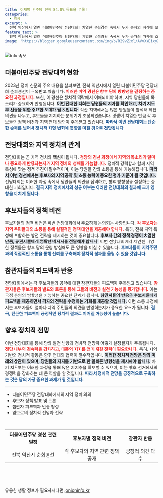 ```yaml
---
title: 이재명 민주당 전북 84.8% 득표율 기록!
categories:
  - 정치
excerpt: >
  전북 익산에서 열린 더불어민주당 전당대회! 치열한 순회경선 속에서 누가 승자의 자리에 오를지 궁금하다면 클릭하세요!
feature_text: >
  전북 익산에서 열린 더불어민주당 전당대회! 치열한 순회경선 속에서 누가 승자의 자리에 오를지 궁금하다면 클릭하세요!
image: 'https://blogger.googleusercontent.com/img/b/R29vZ2xl/AVvXsEixyZcFfHzMRdzZMjFBmAUKJYCLCGyLL1o632UiGVXcaFdKo_bkvkuCioo0uUKlGfBVcT3P84aROyZIXSBEx3Aw5nCQ3pTgDom1WDC4m8eifvWiAmWEEVb4x6G_l8C0QH225ldMjyaFvpxGEBGNO37VmDTDMHGhJPq73UglMfDca1-0aw/s1600/blogspot.png'
---
```


<p><img src="https://blogger.googleusercontent.com/img/b/R29vZ2xl/AVvXsEixyZcFfHzMRdzZMjFBmAUKJYCLCGyLL1o632UiGVXcaFdKo_bkvkuCioo0uUKlGfBVcT3P84aROyZIXSBEx3Aw5nCQ3pTgDom1WDC4m8eifvWiAmWEEVb4x6G_l8C0QH225ldMjyaFvpxGEBGNO37VmDTDMHGhJPq73UglMfDca1-0aw/s1600/blogspot.png" alt="info 속보" /></p>

<h2 data-ke-size="size26">더불어민주당 전당대회 현황</h2>

<p data-ke-size="size16">2023년 정치 신문의 주요 내용을 살펴보면, 전북 익산시에서 열린 더불어민주당 전당대회 순회경선이 주목받고 있습니다. <b><span style="color: #ee2323;">이러한 지역 경선은 향후 당의 방향성을 결정하는 중요한 과정입니다.</span></b> 또한, 이 경선은 정치적 맥락에서 이해되어야 하며, 지역 당원들의 목소리가 중요하게 반영됩니다. <b><span style="background-color: #21538527;">이번 전대한 대회는 당원들의 지지를 확인하고, 차기 지도부 선출을 위한 중요한 토대가 될 것입니다.</span></b> 익산 지역에서는 많은 당원들이 참석해 직접 의견을 나누고, 후보들을 지지하는 분위기가 조성되었습니다. 경쟁이 치열한 만큼 각 후보들의 정책 비전과 지역 연대 방안이 주목받고 있습니다. <b><span style="color: #1a5490;">따라서 이번 전당대회는 단순한 승패를 넘어서 정치적 지형 변화에 영향을 미칠 것으로 전망됩니다.</span></b></p>

<h2 data-ke-size="size26">전당대회와 지역 정치의 관계</h2>

<p data-ke-size="size16">전당대회는 곧 지역 정치의 <b>핵심</b>이 됩니다. <b><span style="color: #ee2323;">정당의 경선 과정에서 지역의 목소리가 얼마나 중요하게 반영되는지가 지역 정치의 성패를 가늠합니다.</span></b> 정치적 강력함과 함께 지역 특성에 맞는 정책 추진이 필수적이며, 이는 당원들 간의 소통을 통해 가능해집니다. <b><span style="background-color: #21538527;">따라서 이번 경선에서는 후보자의 지역 공약 및 소통 능력이 중요한 평가 기준이 될 것입니다.</span></b> 전당대회는 이러한 과정 속에서 당원들의 의견을 집약하고, 향후 방향성을 설정하는 중대한 기회입니다. <b><span style="color: #1a5490;">결국 지역 정치에서의 성공 여부는 이러한 전당대회의 결과에 크게 영향을 미치게 됩니다.</span></b></p>

<h2 data-ke-size="size26">후보자들의 정책 비전</h2>

<p data-ke-size="size16">후보자들의 정책 비전은 이번 전당대회에서 주요하게 논의되는 사항입니다. <b><span style="color: #ee2323;">각 후보자는 지역 주민들과의 소통을 통해 실질적인 정책 대안을 제공해야 합니다.</span></b> 특히, 전북 지역 특성에 부합하는 발전 전략을 제시하는 것이 중요합니다. <b><span style="background-color: #21538527;">후보자 간의 정책 경쟁이 치열한 만큼, 유권자들에게 명확한 메시지를 전달해야 합니다.</span></b> 이번 전당대회에서 제안된 다양한 정책들은 향후 당의 운영 방침에도 큰 영향을 미칠 수 있습니다. <b><span style="color: #1a5490;">후보자들이 지역주민과의 직접적인 소통을 통해 신뢰를 구축해야 정치적 성과를 올릴 수 있을 것입니다.</span></b></p>

<h2 data-ke-size="size26">참관자들의 피드백과 반응</h2>

<p data-ke-size="size16">전당대회에서는 각 후보자들의 공약에 대한 참관자들의 피드백이 주목받고 있습니다. <b><span style="color: #ee2323;">참관자들은 후보자들의 발표와 토론을 통해 그들의 비전과 실천 가능성을 평가합니다.</span></b> 이는 국정 운영의 방향성을 가늠하는 중요한 단계가 됩니다. <b><span style="background-color: #21538527;">참관자들의 반응은 후보자들에게 피드백을 제공하면서 각자의 전략을 수정하는 기회를 제공할 것입니다.</span></b> 이런 소통 과정에서는 후보자들이 얼마나 지역 주민들의 의견을 반영하는지가 중요한 요소가 됩니다. <b><span style="color: #1a5490;">결국, 탄탄한 피드백이 긍정적인 정치적 결과로 이어질 가능성이 높습니다.</span></b></p>

<h2 data-ke-size="size26">향후 정치적 전망</h2>

<p data-ke-size="size16">이번 전당대회를 통해 당의 발전 방향과 정치적 전망이 어떻게 설정될지가 주목됩니다. <b><span style="color: #ee2323;">정당 내부의 결속력을 강화하고, 대중의 지지를 얻기 위한 전략이 필요합니다.</span></b> 특히, 지역 기반의 정치적 활동은 향후 연대와 협력이 필수적입니다. <b><span style="background-color: #21538527;">이러한 정치적 전망은 당의 미래와 상관이 있으며, 당원들의 지지를 기반으로 한 올바른 방향성을 제시해야 합니다.</span></b> 차기 지도부는 이러한 과정을 통해 많은 지지층을 확보할 수 있으며, 이는 향후 선거에서의 경쟁력을 강화하는 데 큰 역할을 할 것입니다. <b><span style="color: #1a5490;">따라서 정치적 전망을 긍정적으로 구축하는 것은 당의 가장 중요한 과제가 될 것입니다.</span></b></p>

<hr/>

<ul>
    <li>더불어민주당 전당대회에서의 지역 정치 의의</li>
    <li>후보자 정책 발표 및 토론</li>
    <li>참관자 피드백과 반응 형성</li>
    <li>앞으로의 정치적 전망과 전략</li>
</ul>

<p data-ke-size="size16">&nbsp;</p>

<table style="width: 100%;">
    <tr>
        <td style="text-align: center; height: 17px;"><b>더불어민주당 경선 관련 일정</b></td>
        <td style="text-align: center; height: 17px;"><b>후보자별 정책 비전</b></td>
        <td style="text-align: center; height: 17px;"><b>참관자 반응</b></td>
    </tr>
    <tr>
        <td style="text-align: center; height: 17px;">전북 익산시 순회경선</td>
        <td style="text-align: center; height: 17px;">각 후보자의 지역 관련 정책 공개</td>
        <td style="text-align: center; height: 17px;">긍정적 의견 다수</td>
    </tr>
</table>

<p data-ke-size="size16">&nbsp;</p>

<p data-ke-size="size16">&nbsp;</p>
유용한 생활 정보가 필요하시다면, <a href="https://onioninfo.kr" rel="dofollow">onioninfo.kr</a>



